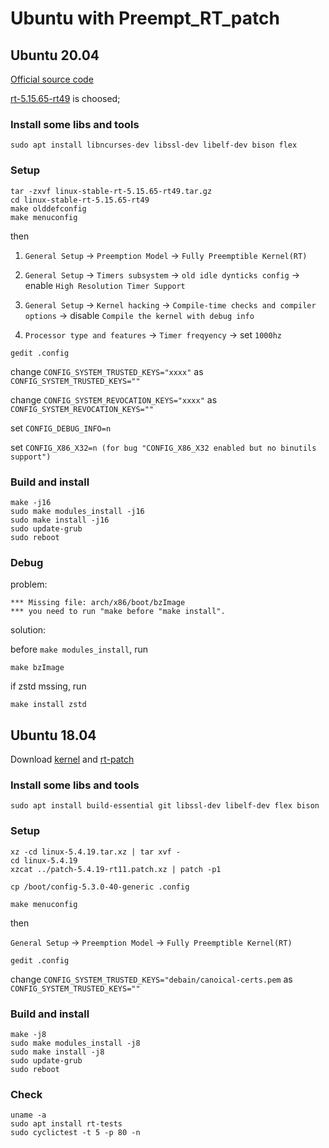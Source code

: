 # Ubuntu with Preempt_RT_patch
## Ubuntu 20.04
[Official source code](http://git.kernel.org/cgit/linux/kernel/git/rt/linux-stable-rt.git)

[rt-5.15.65-rt49](https://git.kernel.org/pub/scm/linux/kernel/git/rt/linux-stable-rt.git/snapshot/linux-stable-rt-5.15.65-rt49.tar.gz) is choosed;

### Install some libs and tools
```
sudo apt install libncurses-dev libssl-dev libelf-dev bison flex
```
### Setup
```
tar -zxvf linux-stable-rt-5.15.65-rt49.tar.gz
cd linux-stable-rt-5.15.65-rt49
make olddefconfig
make menuconfig 
```
then 

1. `General Setup` -> `Preemption Model` -> `Fully Preemptible Kernel(RT)`

2. `General Setup` -> `Timers subsystem` -> `old idle dynticks config` -> enable `High Resolution Timer Support`

3. `General Setup` -> `Kernel hacking` -> `Compile-time checks and compiler options` -> disable `Compile the kernel with debug info`

4. `Processor type and features` -> `Timer freqyency` -> set `1000hz`

```
gedit .config
```

change `CONFIG_SYSTEM_TRUSTED_KEYS="xxxx"` as `CONFIG_SYSTEM_TRUSTED_KEYS=""`

change `CONFIG_SYSTEM_REVOCATION_KEYS="xxxx"` as `CONFIG_SYSTEM_REVOCATION_KEYS=""`

set `CONFIG_DEBUG_INFO=n`

set `CONFIG_X86_X32=n (for bug "CONFIG_X86_X32 enabled but no binutils support")`

### Build and install
```
make -j16
sudo make modules_install -j16
sudo make install -j16
sudo update-grub
sudo reboot
```
### Debug
problem: 
```
*** Missing file: arch/x86/boot/bzImage
*** you need to run "make before "make install".
```

solution: 

before `make modules_install`, run
```
make bzImage
```
if zstd mssing, run
```
make install zstd
```


## Ubuntu 18.04
Download [kernel](https://mirrors.tuna.tsinghua.edu.cn/kernel/v5.x/) and [rt-patch](https://mirrors.tuna.tsinghua.edu.cn/kernel/projects/rt/5.4/older/)

### Install some libs and tools
```
sudo apt install build-essential git libssl-dev libelf-dev flex bison
```

### Setup
```
xz -cd linux-5.4.19.tar.xz | tar xvf -
cd linux-5.4.19
xzcat ../patch-5.4.19-rt11.patch.xz | patch -p1
```

```
cp /boot/config-5.3.0-40-generic .config
```

```
make menuconfig
```
then

 `General Setup` -> `Preemption Model` -> `Fully Preemptible Kernel(RT)`

```
gedit .config
```
change `CONFIG_SYSTEM_TRUSTED_KEYS="debain/canoical-certs.pem` as `CONFIG_SYSTEM_TRUSTED_KEYS=""`


### Build and install
```
make -j8
sudo make modules_install -j8
sudo make install -j8
sudo update-grub
sudo reboot
```
### Check
```
uname -a
sudo apt install rt-tests
sudo cyclictest -t 5 -p 80 -n
```

